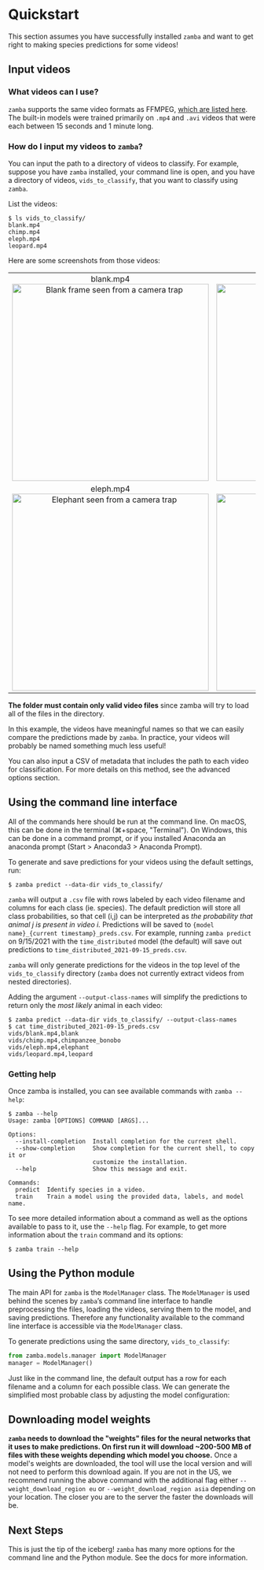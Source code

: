# Quickstart

This section assumes you have successfully installed `zamba` and want to get
right to making species predictions for some videos! 

## Input videos

### What videos can I use?

`zamba` supports the same video formats as FFMPEG, [which are listed here](https://www.ffmpeg.org/general.html#Supported-File-Formats_002c-Codecs-or-Features). The built-in models were trained primarily on `.mp4` and `.avi` videos that were each between 15 seconds and 1 minute long.

### How do I input my videos to `zamba`?

You can input the path to a directory of videos to classify. For example,
suppose you have `zamba` installed, your command line is open, and you have a
directory of videos, `vids_to_classify`, that you want to classify using
`zamba`.

List the videos:

```console
$ ls vids_to_classify/
blank.mp4
chimp.mp4
eleph.mp4
leopard.mp4
```

Here are some screenshots from those videos:
<table class="table">
  <tbody>
    <tr>
      <td style="text-align:center">blank.mp4<br/>
        <img src="https://s3.amazonaws.com/drivendata-public-assets/zamba-2-blank-sm.jpg" alt="Blank frame seen from a camera trap" style="width:400px;"/>
      </td>
      <td style="text-align:center">chimp.mp4<br/>
        <img src="https://s3.amazonaws.com/drivendata-public-assets/zamba-2-chimp-sm.jpg" alt="Leopard seen from a camera trap" style="width:400px;"/>
      </td>
    </tr>
    <tr>
      <td style="text-align:center">eleph.mp4<br/>
        <img src="https://s3.amazonaws.com/drivendata-public-assets/zamba-2-eleph-sm.jpg" alt="Elephant seen from a camera trap" style="width:400px">
      </td>
      <td style="text-align:center">leopard.mp4<br/>
        <img src="https://s3.amazonaws.com/drivendata-public-assets/zamba-2-leopard-sm.jpg" alt="cat" style="width:400px;"/>
      </td>
    </tr>
  </tbody>
</table>

**The folder must contain only valid video files** since zamba will try to load all of the files in the directory.

In this example, the videos have meaningful names so that we can easily
compare the predictions made by `zamba`. In practice, your videos will
probably be named something much less useful!

You can also input a CSV of metadata that includes the path to each video
for classification. For more details on this method, see the advanced options section.
<!-- TODO: add link><!--> 

## Using the command line interface

All of the commands here should be run at the command line. On
macOS, this can be done in the terminal (⌘+space, "Terminal"). On Windows, this can be done in a command prompt, or if you installed Anaconda an anaconda prompt (Start > Anaconda3 > Anaconda Prompt).

To generate and save predictions for your videos using the default settings, run:

```console
$ zamba predict --data-dir vids_to_classify/
```

`zamba` will output a `.csv` file with rows labeled by each video filename and columns for each class (ie. species). The default prediction will store all class probabilities, so that cell (i,j) can be interpreted as *the probability that animal j is present in video i.* 
Predictions will be saved to `{model name}_{current timestamp}_preds.csv`.
For example, running `zamba predict` on 9/15/2021 with the `time_distributed` model (the default) will save out predictions to `time_distributed_2021-09-15_preds.csv`. 

`zamba` will only generate predictions for the videos in the top level of the `vids_to_classify` directory (`zamba` does not currently extract videos from nested directories).

Adding the argument `--output-class-names` will simplify the predictions to return only the *most likely* animal in each video:

```console
$ zamba predict --data-dir vids_to_classify/ --output-class-names
$ cat time_distributed_2021-09-15_preds.csv
vids/blank.mp4,blank
vids/chimp.mp4,chimpanzee_bonobo
vids/eleph.mp4,elephant
vids/leopard.mp4,leopard
```

### Getting help

Once zamba is installed, you can see available commands with `zamba --help`:

```console
$ zamba --help
Usage: zamba [OPTIONS] COMMAND [ARGS]...

Options:
  --install-completion  Install completion for the current shell.
  --show-completion     Show completion for the current shell, to copy it or
                        customize the installation.
  --help                Show this message and exit.

Commands:
  predict  Identify species in a video.
  train    Train a model using the provided data, labels, and model name.
```

To see more detailed information about a command as well as the
options available to pass to it, use the `--help` flag. For example, to get more
information about the `train` command and its options:

```console
$ zamba train --help
```

## Using the Python module

The main API for `zamba` is the `ModelManager` class. The `ModelManager` is used behind the scenes by `zamba`’s command line interface to handle preprocessing the files, loading the videos, serving them to the model, and saving predictions. Therefore any functionality available to the command line interface is accessible via the `ModelManager` class.

To generate predictions using the same directory, `vids_to_classify`:
<!-- TODO: does it still default to time_distributed or does a model name have to be passed?><!-->
<!-- TODO: placeholder, come  back to this when clearer how python module works><!-->
```python
from zamba.models.manager import ModelManager
manager = ModelManager()
```

Just like in the command line, the default output has a row for each filename and a column for each possible class. 
We can generate the simplified most probable class by adjusting the model configuration:
<!-- TODO: add><!-->

<!-- TODO: add how to specify weight download region><!-->

## Downloading model weights

**`zamba` needs to download the "weights" files for the neural networks that it uses to make predictions. On first run it will download ~200-500 MB of files with these weights depending which model you choose.** 
Once a model's weights are downloaded, the tool will use the local version and will not need to perform this download again. If you are not in the US, we recommend running the above command with the additional flag either `--weight_download_region eu` or `--weight_download_region asia` depending on your location. The closer you are to the server the faster the downloads will be.

## Next Steps

This is just the tip of the iceberg! `zamba` has many more options for the command line
and the Python module. See the docs for more information.
